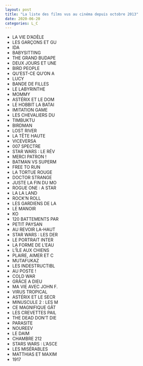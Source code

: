 ```yaml
---
layout: post
title: "La liste des films vus au cinéma depuis octobre 2013"
date: 2020-06-20
categories: L_C
---
```


- LA VIE D’ADÈLE
- LES GARÇONS ET GU
- IDA
- BABYSITTING
- THE GRAND BUDAPE
- DEUX JOURS ET UNE
- BIRD PEOPLE
- QU’EST-CE QU’ON A
- LUCY
- BANDE DE FILLES
- LE LABYRINTHE
- MOMMY
- ASTÉRIX ET LE DOM
- LE HOBBIT LA BATAI
- IMITATION GAME
- LES CHEVALIERS DU
- TIMBUKTU
- BIRDMAN
- LOST RIVER
- LA TÊTE HAUTE
- VICEVERSA
- 007 SPECTRE
- STAR WARS : LE RÉV
- MERCI PATRON !
- BATMAN VS SUPERM
- FREE TO RUN
- LA TORTUE ROUGE
- DOCTOR STRANGE
- JUSTE LA FIN DU MO
- ROGUE ONE : A STAR
- LA LA LAND
- ROCK’N ROLL
- LES GARDIENS DE LA
- LE MANOIR
- KO
- 120 BATTEMENTS PAR
- PETIT PAYSAN
- AU REVOIR LA-HAUT
- STAR WARS : LES DER
- LE PORTRAIT INTER
- LA FORME DE L’EAU
- L’ÎLE AUX CHIENS
- PLAIRE, AIMER ET C
- MUTAFUKAZ
- LES INDESTRUCTIBL
- AU POSTE !
- COLD WAR
- GRÂCE A DIEU
- MA VIE AVEC JOHN F. 
- VIRUS TROPICAL
- ASTÉRIX ET LE SECR
- MINUSCULE 2 : LES M
- CE MAGNIFIQUE GÂT
- LES CREVETTES PAIL
- THE DEAD DON’T DIE
- PARASITE
- NOUREEV
- LE DAIM
- CHAMBRE 212
- STARS WARS : L’ASCE
- LES MISÉRABLES
- MATTHIAS ET MAXIM
- 1917
